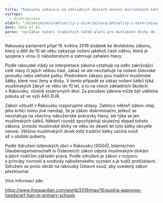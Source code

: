 ```yaml
---
title: "Rakousko zakázalo na základních školách nošení muslimských šátků"
vystupy:
  - diskriminace
oldUrl: "/diskriminace/aktuality-z-diskriminace/aktuality-z-diskriminace-2019/rakousko-zakazalo-na-zakladnich-skolach-noseni-muslimskych-satku/"
date: 2019-07-01
perex: "<p>Zákaz nošení tradičních šátků platí pro muslimské dívky do 10 let věku na všech rakouských základních školách.</p>"
---
```


<!-- imported from the old website -->

<p>Rakouský parlament přijal 15. května 2019 dodatek ke školskému zákonu, který u dětí do 10 let věku zakazuje nošení jakékoli části oděvu, která je spojena s vírou či náboženstvím a zahrnuje zahalení hlavy.</p> <p>Podle rakouské vlády se interpretace zákona vztahuje na oděv zakrývající celé vlasy či jejich velkou část, zákaz se ale nevztahuje na nošení židovské jarmulky nebo sikhské patky. Předmětem zákazu jsou tradiční muslimské šátky, které nosí ženy a dívky. V tomto případě se zákaz nošení šátků týká muslimských žákyň ve věku do 10 let, a to na všech základních školách v Rakousku, včetně soukromých škol. Za porušení zákona může být udělena pokuta až ve výši 440 EUR.</p> <p>Zákon vzbudil v Rakousku rozporuplné ohlasy. Zatímco někteří zákon vítají, jeho kritici mimo jiné namítají, že je zákon diskriminační, jelikož se nevztahuje na všechny náboženské pokrývky hlavy, ale týká se jen muslimských šátků. Někteří rovněž zpochybňují skutečný dopad tohoto zákona, protože muslimské dívky ve věku do deseti let tyto šátky obvykle nenosí. Většina muslimských dívek totiž tradiční šátky začíná nosit až v období puberty.</p> <p>Podle Sdružení islámských obcí v Rakousku ((IGGiÖ, Islamischen Glaubensgemeinschaft in Österreich) zákon odpírá muslimským dívkám a jejich rodičům základní práva. Podle sdružení je zákon v rozporu s principy rovnosti a svobody náboženského vyznání a je tudíž protiústavní. Sdružení se proto obrátí na rakouský Ústavní soud, aby uvedený zákon přezkoumal.</p> <p>Více informací zde:</p> <a href="https://www.theguardian.com/world/2019/may/16/austria-approves-headscarf-ban-in-primary-schools" target="_blank">https://www.theguardian.com/world/2019/may/16/austria-approves-headscarf-ban-in-primary-schools</a>
